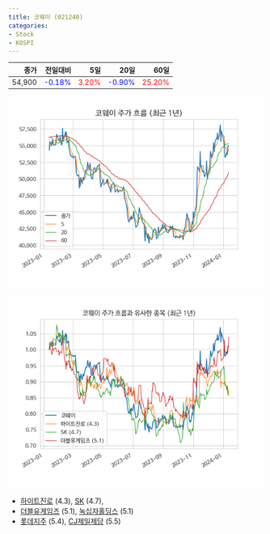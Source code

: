 ```yaml
---
title: 코웨이 (021240)
categories:
- Stock
- KOSPI
---
```


|종가|전일대비|5일|20일|60일|
|---:|-------:|--:|---:|---:|
|54,900|<span style="color: blue">-0.18%</span>|<span style="color: red">3.20%</span>|<span style="color: blue">-0.90%</span>|<span style="color: red">25.20%</span>|


<!-- more -->

![021240](/assets/images/stock/021240.png)

![021240](/assets/images/stock/021240_sim.png)

- [하이트진로](/000080/) (4.3), [SK](/034730/) (4.7),
- [더블유게임즈](/192080/) (5.1), [녹십자홀딩스](/005250/) (5.1)
- [롯데지주](/004990/) (5.4), [CJ제일제당](/097950/) (5.5)